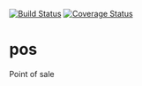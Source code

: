 [![Build Status](https://travis-ci.org/OCA/pos.svg?branch=7.0)](https://travis-ci.org/OCA/pos)
[![Coverage Status](https://coveralls.io/repos/OCA/pos/badge.png?branch=7.0)](https://coveralls.io/r/OCA/pos?branch=7.0)

pos
===

Point of sale
